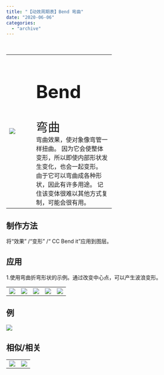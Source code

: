 ```yaml
---
title: "【动效周期表】Bend 弯曲"
date: "2020-06-06"
categories: 
  - "archive"
---
```


 

<table style="border-collapse: collapse; width: 56.1438%;"><tbody class="table1"><tr><td style="width: 25.4125%;"><img src="https://mir.yuelili.com/user/AE/mg/foxcodex/Bend.gif"></td><td style="width: 98.7041%;"><h2 style="font-size: 36pt;">Bend</h2><div></div><span style="font-size: 24pt;">弯曲</span><div></div>弯曲效果，使对象像弯管一样扭曲。 因为它会使整体变形，所以即使内部形状发生变化，也会一起变形。 由于它可以弯曲成各种形状，因此有许多用途。 记住该变体很难以其他方式复制，可能会很有用。</td></tr></tbody></table>

## 制作方法

将“效果” /“变形” /“ CC Bend it”应用到图层。

## 应用

1.使用弯曲折弯形状的示例。通过改变中心点，可以产生波浪变形。

<table><tbody class="table1"><tr><td><a href="https://yuelili.com/archive/bend/"><img src="https://mir.yuelili.com/user/AE/mg/foxcodex/Bend.gif"></a></td><td><img class="plus" src="https://mir.yuelili.com/user/AE/mg/foxcodex/plus.png"></td><td><a href="https://yuelili.com/archive/TrimLine/"><img src="https://mir.yuelili.com/user/AE/mg/foxcodex/TrimLine.gif"></a></td><td><img class="plus" src="https://mir.yuelili.com/user/AE/mg/foxcodex/tri.png"></td><td><img src="https://mir.yuelili.com/user/AE/mg/foxcodex/Bend-Ex001.gif"></td></tr></tbody></table>

## 例

![](https://mir.yuelili.com/user/AE/mg/foxcodex/Bend-Ex001.gif)

## 相似/相关

<table style="border-collapse: collapse;"><tbody class="table1"><tr><td><a href="https://yuelili.com/archive/reshape/"><img src="https://mir.yuelili.com/user/AE/mg/foxcodex/Reshape.gif"></a></td><td><a href="https://yuelili.com/archive/WaveWarp/"><img src="https://mir.yuelili.com/user/AE/mg/foxcodex/WaveWarp.gif"></a></td></tr></tbody></table>
